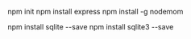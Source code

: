 npm init
npm install express
npm install  -g nodemom

npm install  sqlite --save
npm install  sqlite3 --save   
